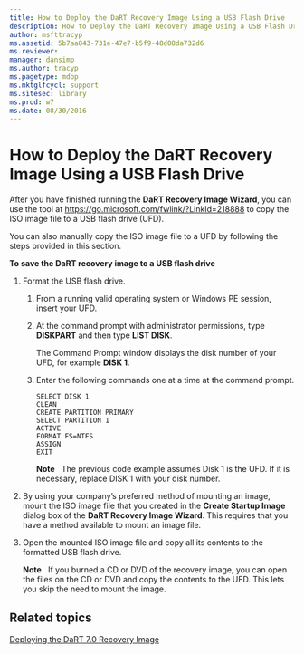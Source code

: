 ```yaml
---
title: How to Deploy the DaRT Recovery Image Using a USB Flash Drive
description: How to Deploy the DaRT Recovery Image Using a USB Flash Drive
author: msfttracyp
ms.assetid: 5b7aa843-731e-47e7-b5f9-48d08da732d6
ms.reviewer: 
manager: dansimp
ms.author: tracyp
ms.pagetype: mdop
ms.mktglfcycl: support
ms.sitesec: library
ms.prod: w7
ms.date: 08/30/2016
---
```



# How to Deploy the DaRT Recovery Image Using a USB Flash Drive


After you have finished running the **DaRT Recovery Image Wizard**, you can use the tool at <https://go.microsoft.com/fwlink/?LinkId=218888> to copy the ISO image file to a USB flash drive (UFD).

You can also manually copy the ISO image file to a UFD by following the steps provided in this section.

**To save the DaRT recovery image to a USB flash drive**

1.  Format the USB flash drive.

    1.  From a running valid operating system or Windows PE session, insert your UFD.

    2.  At the command prompt with administrator permissions, type **DISKPART** and then type **LIST DISK**.

        The Command Prompt window displays the disk number of your UFD, for example **DISK 1**.

    3.  Enter the following commands one at a time at the command prompt.

        ``` syntax
        SELECT DISK 1
        CLEAN
        CREATE PARTITION PRIMARY
        SELECT PARTITION 1
        ACTIVE
        FORMAT FS=NTFS
        ASSIGN
        EXIT
        ```

        **Note**  
        The previous code example assumes Disk 1 is the UFD. If it is necessary, replace DISK 1 with your disk number.

         

2.  By using your company’s preferred method of mounting an image, mount the ISO image file that you created in the **Create Startup Image** dialog box of the **DaRT Recovery Image Wizard**. This requires that you have a method available to mount an image file.

3.  Open the mounted ISO image file and copy all its contents to the formatted USB flash drive.

    **Note**  
    If you burned a CD or DVD of the recovery image, you can open the files on the CD or DVD and copy the contents to the UFD. This lets you skip the need to mount the image.

     

## Related topics


[Deploying the DaRT 7.0 Recovery Image](deploying-the-dart-70-recovery-image-dart-7.md)

 

 





